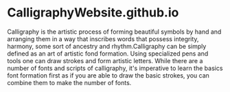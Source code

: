 # CalligraphyWebsite.github.io
Calligraphy is the artistic process of forming beautiful symbols by hand and arranging them in a way that inscribes words that possess integrity, harmony, some sort of ancestry and rhythm.Calligraphy can be simply defined as an art of artistic fond formation. Using specialized pens and tools one can draw strokes and form artistic letters. While there are a number of fonts and scripts of calligraphy, it's imperative to learn the basics font formation first as if you are able to draw the basic strokes, you can combine them to make the number of fonts.
